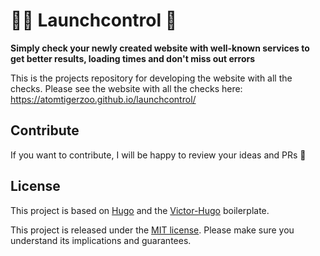 # 👩‍🚀 Launchcontrol 🚀

**Simply check your newly created website with well-known services to get better 
results, loading times and don't miss out errors**

This is the projects repository for developing the website with all the checks. 
Please see the website with all the checks here: https://atomtigerzoo.github.io/launchcontrol/

## Contribute

If you want to contribute, I will be happy to review your ideas and PRs 🎈

## License

This project is based on [Hugo](https://gohugo.io/) and the [Victor-Hugo](https://github.com/netlify/victor-hugo)
boilerplate.

This project is released under the [MIT license](LICENSE). Please make sure you 
understand its implications and guarantees.
